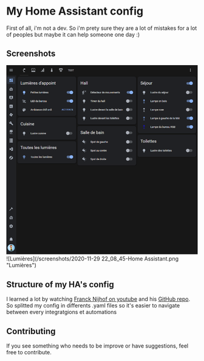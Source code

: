 # My Home Assistant config

First of all, i'm not a dev. So i'm prety sure they are a lot of mistakes for a lot of peoples but maybe it can help someone one day :)

## Screenshots

![Lumières](https://raw.githubusercontent.com/pasoad/home-assistant-config/main/screenshots/2020-11-29%2022_08_45-Home%20Assistant.png?token=ALFI7MQR37TPJ7ALCRXHYIS7YQOAK)
![Lumières](/screenshots/2020-11-29 22_08_45-Home Assistant.png "Lumières")

## Structure of my HA's config

I learned a lot by watching [Franck Nijhof on youtube](https://www.youtube.com/user/Frenck) and his [GitHub repo](https://github.com/frenck/home-assistant-config). So splitted my config in differents .yaml files so it's easier to navigate between every integratgions et automations

## Contributing

If you see something who needs to be improve or have suggestions, feel free to contribute.